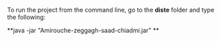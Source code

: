 To run the project from the command line, go to the **diste** folder and
type the following:

**java -jar "Amirouche-zeggagh-saad-chiadmi.jar" **
